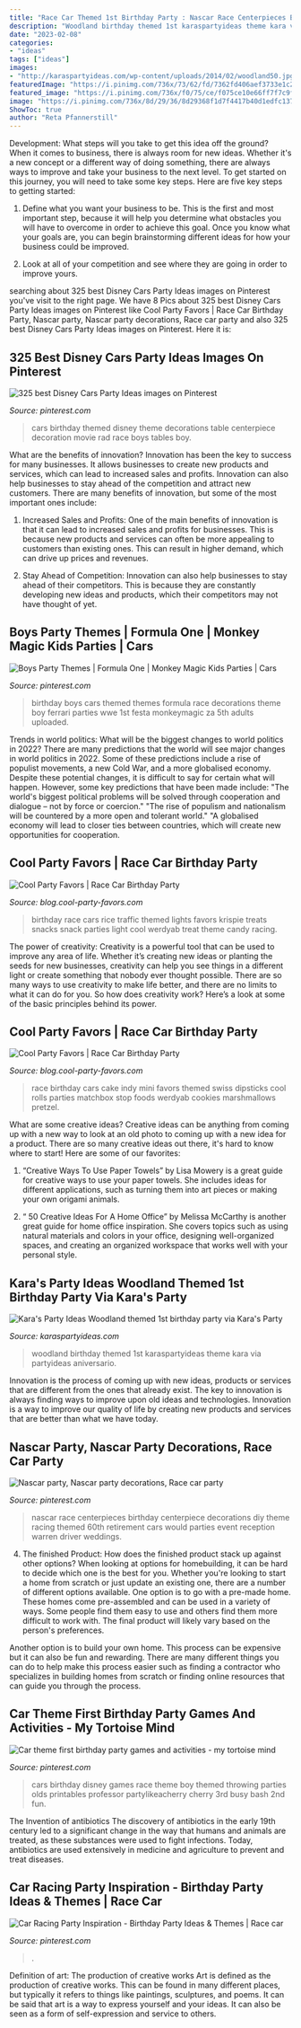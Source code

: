 ```yaml
---
title: "Race Car Themed 1st Birthday Party : Nascar Race Centerpieces Birthday Centerpiece Decorations Diy Theme Racing Themed 60th Retirement Cars Would Parties Event Reception Warren Driver Weddings"
description: "Woodland birthday themed 1st karaspartyideas theme kara via partyideas aniversario"
date: "2023-02-08"
categories:
- "ideas"
tags: ["ideas"]
images:
- "http://karaspartyideas.com/wp-content/uploads/2014/02/woodland50.jpg"
featuredImage: "https://i.pinimg.com/736x/73/62/fd/7362fd406aef3733e1c2fd35f79f7a85--nascar-party-race-party.jpg"
featured_image: "https://i.pinimg.com/736x/f0/75/ce/f075ce10e66ff7f7c9f765443a1d753d.jpg"
image: "https://i.pinimg.com/736x/8d/29/36/8d29368f1d7f4417b40d1edfc1377490--cars-themed-birthday-birthday-party-tables.jpg"
ShowToc: true
author: "Reta Pfannerstill"
---
```



Development: What steps will you take to get this idea off the ground?
When it comes to business, there is always room for new ideas. Whether it's a new concept or a different way of doing something, there are always ways to improve and take your business to the next level. To get started on this journey, you will need to take some key steps. Here are five key steps to getting started:
1. Define what you want your business to be. This is the first and most important step, because it will help you determine what obstacles you will have to overcome in order to achieve this goal. Once you know what your goals are, you can begin brainstorming different ideas for how your business could be improved.

2. Look at all of your competition and see where they are going in order to improve yours.

	

		
searching about 325 best Disney Cars Party Ideas images on Pinterest you've visit to the right page. We have 8 Pics about 325 best Disney Cars Party Ideas images on Pinterest like Cool Party Favors | Race Car Birthday Party, Nascar party, Nascar party decorations, Race car party and also 325 best Disney Cars Party Ideas images on Pinterest. Here it is:
		
    
## 325 Best Disney Cars Party Ideas Images On Pinterest

<img loading=lazy src="https://i.pinimg.com/736x/8d/29/36/8d29368f1d7f4417b40d1edfc1377490--cars-themed-birthday-birthday-party-tables.jpg" onerror="this.onerror=null;this.src='https://tse2.mm.bing.net/th?id=OIP.OSPbi4iukpBuCfxeos3VbQHaLG&amp;pid=15.1';" alt="325 best Disney Cars Party Ideas images on Pinterest">

_Source: pinterest.com_

>cars birthday themed disney theme decorations table centerpiece decoration movie rad race boys tables boy. 

	

What are the benefits of innovation?
Innovation has been the key to success for many businesses. It allows businesses to create new products and services, which can lead to increased sales and profits. Innovation can also help businesses to stay ahead of the competition and attract new customers.
There are many benefits of innovation, but some of the most important ones include:

1) Increased Sales and Profits: One of the main benefits of innovation is that it can lead to increased sales and profits for businesses. This is because new products and services can often be more appealing to customers than existing ones. This can result in higher demand, which can drive up prices and revenues.

2) Stay Ahead of Competition: Innovation can also help businesses to stay ahead of their competitors. This is because they are constantly developing new ideas and products, which their competitors may not have thought of yet.

    
## Boys Party Themes | Formula One | Monkey Magic Kids Parties | Cars

<img loading=lazy src="https://i.pinimg.com/736x/83/ab/ba/83abbae94a7c7b9dd2185a2d77973c60--ferrari-party-race-party.jpg?b=t" onerror="this.onerror=null;this.src='https://tse3.mm.bing.net/th?id=OIP.hRd5P30qR_y53RjH_weBZgHaLH&amp;pid=15.1';" alt="Boys Party Themes | Formula One | Monkey Magic Kids Parties | Cars">

_Source: pinterest.com_

>birthday boys cars themed themes formula race decorations theme boy ferrari parties wwe 1st festa monkeymagic za 5th adults uploaded. 

	

Trends in world politics: What will be the biggest changes to world politics in 2022?
There are many predictions that the world will see major changes in world politics in 2022. Some of these predictions include a rise of populist movements, a new Cold War, and a more globalised economy. Despite these potential changes, it is difficult to say for certain what will happen. However, some key predictions that have been made include: 
"The world's biggest political problems will be solved through cooperation and dialogue – not by force or coercion."
"The rise of populism and nationalism will be countered by a more open and tolerant world."
"A globalised economy will lead to closer ties between countries, which will create new opportunities for cooperation.

    
## Cool Party Favors | Race Car Birthday Party

<img loading=lazy src="http://blog.cool-party-favors.com/wp-content/uploads/2013/03/Race-Car-Birthday.jpg" onerror="this.onerror=null;this.src='https://tse3.mm.bing.net/th?id=OIP.Ow_k-ouBBQfTuzl5V0ThmgHaE6&amp;pid=15.1';" alt="Cool Party Favors | Race Car Birthday Party">

_Source: blog.cool-party-favors.com_

>birthday race cars rice traffic themed lights favors krispie treats snacks snack parties light cool werdyab treat theme candy racing. 

	

The power of creativity:
Creativity is a powerful tool that can be used to improve any area of life. Whether it’s creating new ideas or planting the seeds for new businesses, creativity can help you see things in a different light or create something that nobody ever thought possible. There are so many ways to use creativity to make life better, and there are no limits to what it can do for you. So how does creativity work? Here’s a look at some of the basic principles behind its power.

    
## Cool Party Favors | Race Car Birthday Party

<img loading=lazy src="http://blog.cool-party-favors.com/wp-content/uploads/2013/03/Race-Car-Party-Food-1024x680.jpg" onerror="this.onerror=null;this.src='https://tse2.mm.bing.net/th?id=OIP.-akRlkAzzTTn8oWfIsWKEAHaE6&amp;pid=15.1';" alt="Cool Party Favors | Race Car Birthday Party">

_Source: blog.cool-party-favors.com_

>race birthday cars cake indy mini favors themed swiss dipsticks cool rolls parties matchbox stop foods werdyab cookies marshmallows pretzel. 

	

What are some creative ideas?
Creative ideas can be anything from coming up with a new way to look at an old photo to coming up with a new idea for a product. There are so many creative ideas out there, it's hard to know where to start! Here are some of our favorites: 
1. “Creative Ways To Use Paper Towels” by Lisa Mowery is a great guide for creative ways to use your paper towels. She includes ideas for different applications, such as turning them into art pieces or making your own origami animals.

2. “ 50 Creative Ideas For A Home Office” by Melissa McCarthy is another great guide for home office inspiration. She covers topics such as using natural materials and colors in your office, designing well-organized spaces, and creating an organized workspace that works well with your personal style.


    
## Kara&#039;s Party Ideas Woodland Themed 1st Birthday Party Via Kara&#039;s Party

<img loading=lazy src="http://karaspartyideas.com/wp-content/uploads/2014/02/woodland50.jpg" onerror="this.onerror=null;this.src='https://tse4.mm.bing.net/th?id=OIP.fbYHXftg7AwVhFbD1PHskQHaLH&amp;pid=15.1';" alt="Kara&#039;s Party Ideas Woodland themed 1st birthday party via Kara&#039;s Party">

_Source: karaspartyideas.com_

>woodland birthday themed 1st karaspartyideas theme kara via partyideas aniversario. 

	

Innovation is the process of coming up with new ideas, products or services that are different from the ones that already exist. The key to innovation is always finding ways to improve upon old ideas and technologies. Innovation is a way to improve our quality of life by creating new products and services that are better than what we have today.

    
## Nascar Party, Nascar Party Decorations, Race Car Party

<img loading=lazy src="https://i.pinimg.com/736x/73/62/fd/7362fd406aef3733e1c2fd35f79f7a85--nascar-party-race-party.jpg" onerror="this.onerror=null;this.src='https://tse2.mm.bing.net/th?id=OIP.xsiqWn0KVxvXU86BUqQNrwAAAA&amp;pid=15.1';" alt="Nascar party, Nascar party decorations, Race car party">

_Source: pinterest.com_

>nascar race centerpieces birthday centerpiece decorations diy theme racing themed 60th retirement cars would parties event reception warren driver weddings. 

	

4. The finished Product: How does the finished product stack up against other options?
When looking at options for homebuilding, it can be hard to decide which one is the best for you. Whether you're looking to start a home from scratch or just update an existing one, there are a number of different options available. 
One option is to go with a pre-made home. These homes come pre-assembled and can be used in a variety of ways. Some people find them easy to use and others find them more difficult to work with. The final product will likely vary based on the person's preferences. 

Another option is to build your own home. This process can be expensive but it can also be fun and rewarding. There are many different things you can do to help make this process easier such as finding a contractor who specializes in building homes from scratch or finding online resources that can guide you through the process.

    
## Car Theme First Birthday Party Games And Activities - My Tortoise Mind

<img loading=lazy src="https://i.pinimg.com/736x/05/9f/2a/059f2a3f9e506ecd3f754f88fd9747ee.jpg" onerror="this.onerror=null;this.src='https://tse1.mm.bing.net/th?id=OIP.NLVUA7GPpiT-GB7CpZXC9QHaLH&amp;pid=15.1';" alt="Car theme first birthday party games and activities - my tortoise mind">

_Source: pinterest.com_

>cars birthday disney games race theme boy themed throwing parties olds printables professor partylikeacherry cherry 3rd busy bash 2nd fun. 

	

The Invention of antibiotics
The discovery of antibiotics in the early 19th century led to a significant change in the way that humans and animals are treated, as these substances were used to fight infections. Today, antibiotics are used extensively in medicine and agriculture to prevent and treat diseases.

    
## Car Racing Party Inspiration - Birthday Party Ideas &amp; Themes | Race Car

<img loading=lazy src="https://i.pinimg.com/736x/f0/75/ce/f075ce10e66ff7f7c9f765443a1d753d.jpg" onerror="this.onerror=null;this.src='https://tse3.mm.bing.net/th?id=OIP.h1ngX3l1xtxqfu7-cKNCPQHaLY&amp;pid=15.1';" alt="Car Racing Party Inspiration - Birthday Party Ideas &amp; Themes | Race car">

_Source: pinterest.com_

>. 

	

Definition of art: The production of creative works
Art is defined as the production of creative works. This can be found in many different places, but typically it refers to things like paintings, sculptures, and poems. It can be said that art is a way to express yourself and your ideas. It can also be seen as a form of self-expression and service to others.

